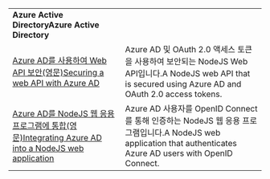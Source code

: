 | | |
|---|---|
| <span data-ttu-id="48a89-101">**Azure Active Directory**</span><span class="sxs-lookup"><span data-stu-id="48a89-101">**Azure Active Directory**</span></span> ||
| [<span data-ttu-id="48a89-102">Azure AD를 사용하여 Web API 보안(영문)</span><span class="sxs-lookup"><span data-stu-id="48a89-102">Securing a web API with Azure AD</span></span>](https://azure.microsoft.com/resources/samples/active-directory-node-webapi/) | <span data-ttu-id="48a89-103">Azure AD 및 OAuth 2.0 액세스 토큰을 사용하여 보안되는 NodeJS Web API입니다.</span><span class="sxs-lookup"><span data-stu-id="48a89-103">A NodeJS web API that is secured using Azure AD and OAuth 2.0 access tokens.</span></span> |
| [<span data-ttu-id="48a89-104">Azure AD를 NodeJS 웹 응용 프로그램에 통합(영문)</span><span class="sxs-lookup"><span data-stu-id="48a89-104">Integrating Azure AD into a NodeJS web application</span></span>](https://azure.microsoft.com/resources/samples/active-directory-node-webapp-openidconnect/) | <span data-ttu-id="48a89-105">Azure AD 사용자를 OpenID Connect를 통해 인증하는 NodeJS 웹 응용 프로그램입니다.</span><span class="sxs-lookup"><span data-stu-id="48a89-105">A NodeJS web application that authenticates Azure AD users with OpenID Connect.</span></span> |